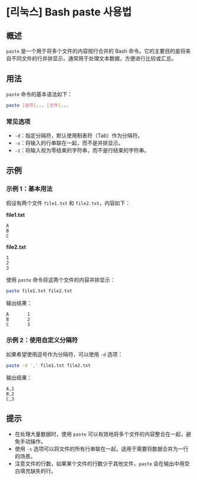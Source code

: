 # [리눅스] Bash paste 사용법

## 概述
`paste` 是一个用于将多个文件的内容按行合并的 Bash 命令。它的主要目的是将来自不同文件的行并排显示，通常用于处理文本数据，方便进行比较或汇总。

## 用法
`paste` 命令的基本语法如下：

```bash
paste [选项]... [文件]...
```

### 常见选项
- `-d`：指定分隔符，默认使用制表符（Tab）作为分隔符。
- `-s`：将输入的行串联在一起，而不是并排显示。
- `-z`：将输入视为零结束的字符串，而不是行结束的字符串。

## 示例
### 示例 1：基本用法
假设有两个文件 `file1.txt` 和 `file2.txt`，内容如下：

**file1.txt**
```
A
B
C
```

**file2.txt**
```
1
2
3
```

使用 `paste` 命令将这两个文件的内容并排显示：

```bash
paste file1.txt file2.txt
```

输出结果：
```
A       1
B       2
C       3
```

### 示例 2：使用自定义分隔符
如果希望使用逗号作为分隔符，可以使用 `-d` 选项：

```bash
paste -d ',' file1.txt file2.txt
```

输出结果：
```
A,1
B,2
C,3
```

## 提示
- 在处理大量数据时，使用 `paste` 可以有效地将多个文件的内容整合在一起，避免手动操作。
- 使用 `-s` 选项可以将文件的所有行串联在一起，适用于需要将数据合并为一行的场景。
- 注意文件的行数，如果某个文件的行数少于其他文件，`paste` 会在输出中用空白填充缺失的行。